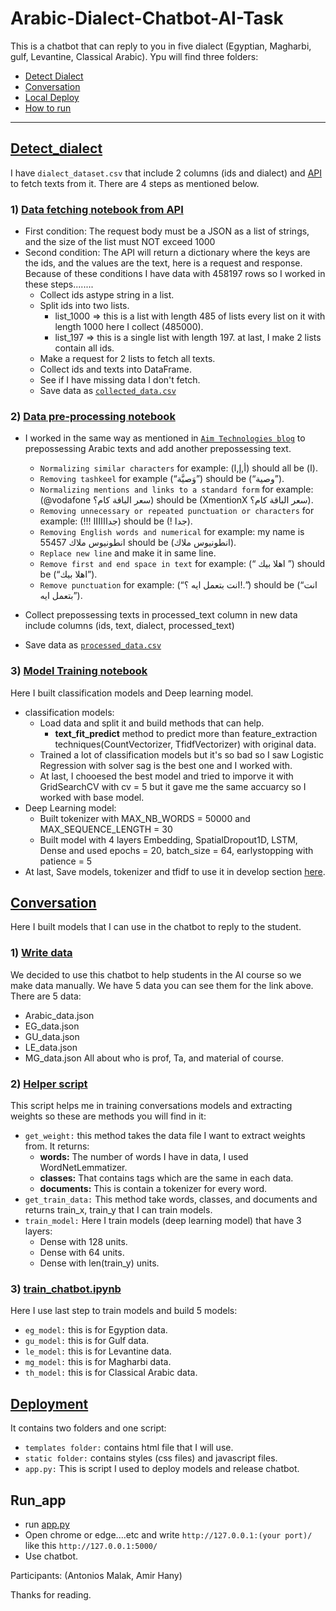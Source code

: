 # Arabic-Dialect-Chatbot-AI-Task
This is a chatbot that can reply to you in five dialect (Egyptian, Magharbi, gulf, Levantine, Classical Arabic).
Ypu will find three folders:
- [Detect Dialect](#Detect_dialect)
- [Conversation](#Conversation)
- [Local Deploy](#Deployment)
- [How to run](#Run_app)
________________________
## [Detect_dialect](/https://github.com/AntoniosMalak/Arabic-Dialect-Chatbot-AI-Task/tree/main/Detect%20Dialect)
I have `dialect_dataset.csv` that include 2 columns (ids and dialect) and [API](/https://recruitment.aimtechnologies.co/ai-tasks) to fetch texts from it.
There are 4 steps as mentioned below.<br>
### 1) [Data fetching notebook from API](/https://github.com/AntoniosMalak/Arabic-Dialect-Chatbot-AI-Task/blob/main/Detect%20Dialect/data_fetching.ipynb)
- First condition: The request body must be a JSON as a list of strings, and the size of the list must NOT
exceed 1000
- Second condition: The API will return a dictionary where the keys are the ids, and the values are the text, here
is a request and response.<br>
Because of these conditions I have data with 458197 rows so I worked in these steps........
  - Collect ids astype string in a list.
  - Split ids into two lists.
    - list_1000 => this is a list with length 485 of lists every list on it with length 1000 here I collect (485000).
    - list_197  => this is a single list with length 197.
    at last, I make 2 lists contain all ids.
  - Make a request for 2 lists to fetch all texts.
  - Collect ids and texts into DataFrame.
  - See if I have missing data I don't fetch.
  - Save data as [`collected_data.csv`](/https://drive.google.com/file/d/15ZB6a0kQeKS4Se1CAcqogsFt0TaJ5q10/view?usp=sharing)

### 2) [Data pre-processing notebook](/https://github.com/AntoniosMalak/Arabic-Dialect-Chatbot-AI-Task/blob/main/Detect%20Dialect/pre-processing%20data.ipynb)
- I worked in the same way as mentioned in [`Aim Technologies blog`](/https://aimtechnologies.co/arabic-sentiment-analysis-blog.html?fbclid=IwAR0hlfhCOqd2xpJ3sGUb8yJbN0MzMq4dPPe6swuXwtdbCx1Mrn2I2wei3AM) to prepossessing Arabic texts and add another prepossessing text. <br>
    - `Normalizing similar characters` for example: (أ,إ,ا) should all be (ا). <br>
    - `Removing tashkeel` for example (“وَصيَّة”) should be (“وصية”). <br>
    - `Normalizing mentions and links to a standard form` for example: (@vodafone سعر الباقة كام؟) should be (XmentionX سعر الباقة كام؟).<br>
    - `Removing unnecessary or repeated punctuation or characters` for example: (!!! جداااااا) should be (! جدا).<br>
    - `Removing English words and numerical` for example: my name is انطونيوس ملاك 55457 should be (انطونيوس ملاك). <br>
    - `Replace new line` and make it in same line.<br>
    - `Remove first and end space in text` for example: (“   اهلا بيك    ”) should be (“اهلا بيك”).<br>
    - `Remove punctuation` for example: (“انت بتعمل ايه ؟!.”) should be (“انت بتعمل ايه”).<br>

- Collect prepossessing texts in processed_text column in new data include columns (ids, text, dialect, processed_text)
- Save data as [`processed_data.csv`](/https://drive.google.com/file/d/1PWEN8YwApU7PfnZv88-_UIxXH-kcVtyh/view?usp=sharing)

### 3) [Model Training notebook](/https://github.com/AntoniosMalak/Arabic-Dialect-Chatbot-AI-Task/blob/main/Detect%20Dialect/model_training.ipynb)
Here I built classification models and Deep learning model.
- classification models:
  - Load data and split it and build methods that can help.
    - **text_fit_predict** method to predict more than feature_extraction techniques(CountVectorizer, TfidfVectorizer) with original data.
  - Trained a lot of classification models but it's so bad so I saw Logistic Regression with solver sag is the best one and I worked with.
  - At last, I chooesed the best model and tried to imporve it with GridSearchCV with cv = 5 but it gave me the same accuarcy so I worked with base model.
- Deep Learning model:
  - Built tokenizer with MAX_NB_WORDS = 50000 and MAX_SEQUENCE_LENGTH = 30
  - Built model with 4 layers Embedding, SpatialDropout1D, LSTM, Dense and used epochs = 20, batch_size = 64, earlystopping with patience = 5
- At last, Save models, tokenizer and tfidf to use it in develop section [here](/https://github.com/AntoniosMalak/Arabic-Dialect-Chatbot-AI-Task/tree/main/Detect%20Dialect/Models).


## [Conversation](/https://github.com/AntoniosMalak/Arabic-Dialect-Chatbot-AI-Task/tree/main/Conversation)
Here I built models that I can use in the chatbot to reply to the student.

### 1) [Write data](/https://github.com/AntoniosMalak/Arabic-Dialect-Chatbot-AI-Task/tree/main/Conversation/data)
We decided to use this chatbot to help students in the AI course so we make data manually. We have 5 data you can see them for the link above.
There are 5 data:
- Arabic_data.json
- EG_data.json
- GU_data.json
- LE_data.json
- MG_data.json
All about who is prof, Ta, and material of course.

### 2) [Helper script](/https://github.com/AntoniosMalak/Arabic-Dialect-Chatbot-AI-Task/blob/main/Conversation/utlis.py)
This script helps me in training conversations models and extracting weights so these are methods you will find in it:
- `get_weight:` this method takes the data file I want to extract weights from. It returns:
  - **words:** The number of words I have in data, I used WordNetLemmatizer.
  - **classes:** That contains tags which are the same in each data.
  - **documents:** This is contain a tokenizer for every word.
- `get_train_data:` This method take words, classes, and documents and returns train_x, train_y that I can train models.
- `train_model:` Here I train models (deep learning model) that have 3 layers:
  - Dense with 128 units.
  - Dense with 64 units.
  - Dense with len(train_y) units.

### 3) [train_chatbot.ipynb](/https://github.com/AntoniosMalak/Arabic-Dialect-Chatbot-AI-Task/blob/main/Conversation/train_chatbot.ipynb)
Here I use last step to train models and build 5 models:
- `eg_model:` this is for Egyption data.
- `gu_model:` this is for Gulf data.
- `le_model:` this is for Levantine data.
- `mg_model:` this is for Magharbi data.
- `th_model:` this is for Classical Arabic data.

## [Deployment](https://github.com/AntoniosMalak/Arabic-Dialect-Chatbot-AI-Task/tree/main/Deploy)
It contains two folders and one script:
- `templates folder:` contains html file that I will use.
- `static folder:` contains styles (css files) and javascript files.
- `app.py:` This is script I used to deploy models and release  chatbot.

## Run_app
- run [app.py](https://github.com/AntoniosMalak/Arabic-Dialect-Chatbot-AI-Task/blob/main/Deploy/app.py)
- Open chrome or edge....etc and write `http://127.0.0.1:(your port)/` like this `http://127.0.0.1:5000/`
- Use chatbot.

Participants: 
(Antonios Malak, Amir Hany)


Thanks for reading.
